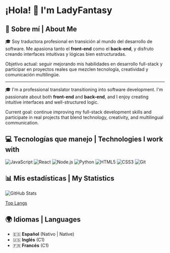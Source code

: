 # ¡Hola! 👋 I'm LadyFantasy

## 🧠 Sobre mí | About Me

🎓 Soy traductora profesional en transición al mundo del desarrollo de software. Me apasiona tanto el **front-end** como el **back-end**, y disfruto creando interfaces intuitivas y lógicas bien estructuradas.

Objetivo actual: seguir mejorando mis habilidades en desarrollo full-stack y participar en proyectos reales que mezclen tecnología, creatividad y comunicación multilingüe.

---

🎓 I'm a professional translator transitioning into software development. I'm passionate about both **front-end** and **back-end**, and I enjoy creating intuitive interfaces and well-structured logic.

Current goal: continue improving my full-stack development skills and participate in real projects that blend technology, creativity, and multilingual communication.

## 💻 Tecnologías que manejo | Technologies I work with

![JavaScript](https://img.shields.io/badge/-JavaScript-F7DF1E?style=flat-square&logo=javascript&logoColor=black)
![React](https://img.shields.io/badge/-React-61DAFB?style=flat-square&logo=react&logoColor=black)
![Node.js](https://img.shields.io/badge/-Node.js-339933?style=flat-square&logo=node.js&logoColor=white)
![Python](https://img.shields.io/badge/-Python-3776AB?style=flat-square&logo=python&logoColor=white)
![HTML5](https://img.shields.io/badge/-HTML5-E34F26?style=flat-square&logo=html5&logoColor=white)
![CSS3](https://img.shields.io/badge/-CSS3-1572B6?style=flat-square&logo=css3&logoColor=white)
![Git](https://img.shields.io/badge/-Git-F05032?style=flat-square&logo=git&logoColor=white)

## 📊 Mis estadísticas | My Statistics

![GitHub Stats](https://github-readme-stats.vercel.app/api?username=LadyFantasy&count_private=true&show_icons=true&include_all_commits=true&theme=radical&hide_border=true&bg_color=0D1117&title_color=58A6FF&text_color=8B949E&icon_color=58A6FF)

[Top Langs](https://github-readme-stats.vercel.app/api/top-langs/?username=LadyFantasy&layout=compact&count_private=true&theme=radical&hide_border=true&bg_color=0D1117&title_color=58A6FF&text_color=8B949E&langs_count=8&exclude_repo=tests&hide=test)


## 🌍 Idiomas | Languages

- 🇪🇸 **Español** (Nativo | Native)
- 🇺🇸 **Inglés** (C1)
- 🇫🇷 **Francés** (C1)

